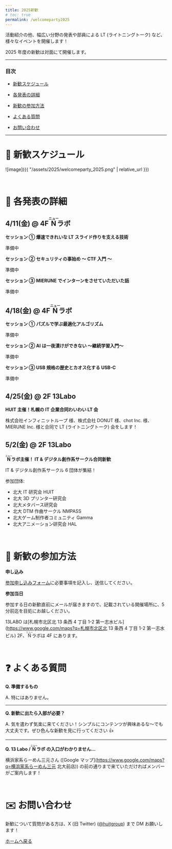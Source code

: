 ```yaml
---
title: 2025新歓
# toc: true
permalink: /welcomeparty2025
---
```


活動紹介の他、幅広い分野の発表や部員による LT (ライトニングトーク) など、様々なイベントを開催します！

2025 年度の新歓は対面にて開催します。

---

### 目次

- [新歓スケジュール](#schedule)

- [各発表の詳細](#detail)

- [新歓の参加方法](#join)

- [よくある質問](#question)

- [お問い合わせ](#contact)

---

<!-- ページ内遷移用のaタグ -->

<a id="schedule"></a>

# 📅 新歓スケジュール

![image]({{ "/assets/2025/welcomeparty_2025.png" | relative_url }})

<br/>

<!-- ページ内遷移用のaタグ -->

<a id="detail"></a>

# 📘 各発表の詳細

## 4/11(金) @ 4F <ruby>Ν<rp>(</rp><rt>ニュー</rt><rp>)</rp></ruby>ラボ

**セッション ① 爆速できれいな LT スライド作りを支える技術**

準備中

**セッション ② セキュリティの事始め ～ CTF 入門 ～**

準備中

**セッション ③ MIERUNE でインターンをさせていただいた話**

準備中

## 4/18(金) @ 4F <ruby>Ν<rp>(</rp><rt>ニュー</rt><rp>)</rp></ruby>ラボ

**セッション ① パズルで学ぶ最適化アルゴリズム**

準備中

**セッション ② AI は一夜漬けができない ～継続学習入門～**

準備中

**セッション ③ USB 規格の歴史とカオス化する USB-C**

準備中

## 4/25(金) @ 2F 13Labo

**HUIT 主催！札幌の IT 企業合同わいわい LT 会**

株式会社インフィニットループ 様、株式会社 DONUT 様、chot Inc. 様、MIERUNE Inc. 様と合同で LT (ライトニングトーク) 会をします！

## 5/2(金) @ 2F 13Labo

**<ruby>Ν<rp>(</rp><rt>ニュー</rt><rp>)</rp></ruby>ラボ主催！ IT & デジタル創作系サークル合同新歓**

IT & デジタル創作系サークル 6 団体が集結！

参加団体:

- 北大 IT 研究会 HUIT
- 北大 3D プリンター研究会
- 北大メタバース研究会
- 北大 DTM 作曲サークル NMPASS
- 北大ゲーム制作者コミュニティ Gamma
- 北大アニメーション研究会 HAL

<br/>

<!-- ページ内遷移用のaタグ -->

<a id="join"></a>

# 📝 新歓の参加方法

**申し込み**

<a href="https://forms.gle/FdNwPy45tpsKLiHP8" target="_blank" rel="noopener noreferrer">参加申し込みフォーム</a>に必要事項を記入し、送信してください。

**参加当日**

参加する日の新歓直前にメールが届きますので、記載されている開催場所に、5 分前迄を目処にお越しください。

13LABO は[札幌市北区北 13 条西 4 丁目 1-2 第一志水ビル](https://www.google.com/maps?q=札幌市北区北 13 条西 4 丁目 1-2 第一志水ビル) 2F、<ruby>Ν<rp>(</rp><rt>ニュー</rt><rp>)</rp></ruby>ラボは 4F にあります。

<br/>

<!-- ページ内遷移用のaタグ -->

<a id="question"></a>

# ❓ よくある質問

**Q. 準備するもの**

A. 特にはありません。

---

**Q. 新歓に出たら入部が必要？**

A. 気を遣わず気楽に来てください！シンプルにコンテンツが興味あるな～でも大丈夫です。ぜひ色んな新歓を見に行ってください 👍

---

**Q. 13 Labo / <ruby>Ν<rp>(</rp><rt>ニュー</rt><rp>)</rp></ruby>ラボ の入口がわかりません...**

横浜家系らーめん三元さん ([Google マップ](https://www.google.com/maps?q=横浜家系らーめん三元 北大前店)) の前の通りまで来ていただければメンバーがご案内します！

<br/>

<!-- ページ内遷移用のaタグ -->

<a id="contact"></a>

# ✉️ お問い合わせ

新歓について質問がある方は、X (旧 Twitter) ([@huitgroup](https://x.com/huitgroup)) まで DM お願いします！

[ホームへ戻る]({{site.baseurl}}/)
